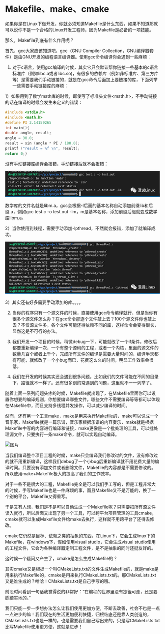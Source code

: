 # Makefile、make、cmake

如果你是在Linux下做开发，你就必须知道Makefile是什么东西，如果不知道那就可以说你不是一个合格的Linux开发工程师，因为Makefile是必备的一项技能。

那么，Makefile到底有什么作用呢？

首先，gcc大家应该知道吧，gcc（GNU Compiler Collection，GNU编译器套件）是由GNU开发的编程语言编译器。使用gcc命令编译你会遇到一些麻烦：



1.  对于c语言，使用gcc编译的时候，其实它只会默认帮你链接一些基本的c语言标准库（例如libc.a或者libc.so)，有很多的依赖库（例如非标准库、第三方库等）是需要我们手动链接的，就是在gcc命令后面加上要链接的库，下面列举一些需要手动链接库的麻烦：

   1）如果用到了数学math库的时候，即使写了标准头文件<math.h>，不手动链接的话在编译的时候会发生未定义的错误：


```c
#include <stdio.h>
#include <math.h>
#define PI 3.14159265
int main(){
double angle, result;
angle = 30.0;
result = sin (angle * PI / 180.0);
printf ("result = %f \n", result);
return 0;}
```

   

   

   没有手动链接库编译会报错，手动链接后就不会报错：

   ![图片](Makefile-make-cmake.assets/640.png)

   

   数学库的文件名就是libm.a，gcc会根据-l后面的基本名称自动添加前缀lib和后缀.a，例如gcc test.c -o test.out -lm，m是基本名称，添加前缀后缀就变成数学库libm.a。

   

   2）当你使用到线程，需要手动添加-lpthread，不然就会报错，添加了就编译成功。

   ![图片](Makefile-make-cmake.assets/640-1669734512038.png)

   

   3）其实还有好多需要手动添加的库。。。。

   

2. 当你的程序只有一个源文件的时候，直接使用gcc命令编译就行，但是当你有很多个源文件怎么办？在gcc命令那逐个文件敲上去？100个源文件你也敲上去？不仅源文件多，各个文件可能还得依赖不同的库，这样命令会变得很长，显然这是不可行的办法。

   

3. 我们开发一个项目的时候，稍微debug一下，可能就改了一个if条件，修改后都要重新编译一次，一个有整个源码的工程，或者一个内核，里面的源文件的数量几百个或者上千个，完成所有文件的编译是需要大量时间的，编译半天都有可能，就修改了一个小bug而已，花费这么久的时间，明显工作效率会很低。

   

4. 我们在开发的时候其实还会遇到很多问题，比如我们的文件可能在不同的目录下，路径就不一样了。还有很多别的常遇到的问题，这里就不一一列举了。

   

随着上面一系列问题头疼的时候，Makefile就出现了，在Makefile里面你可以设置你想要的编译规则，你想要编译哪些文件，哪些文件不需要编译等等都可以体现在Makefile中，而且支持多线程并发操作，可以减少编译的时间。

然而，还有另一个工具make，make是用来执行Makefile的，make可以说成一个音乐家，Makefile就是一篇乐谱，音乐家根据乐谱的内容奏乐，make就是根据Makefile中写的内容进行编译和链接，make更像是一个批处理的工具，可以批处理源文件，只要执行一条make命令，就可以实现自动编译。



![图片](Makefile-make-cmake.assets/640.gif)



当我们编译整个项目工程的时候，make只会编译我们修改过的文件，没有修改过的就不用重新编译，这样我们debug了一个小bug后重新编译就不用花费大量的编译时间。只要没有添加文件或者删除文件，Makefile的内容都是不需要修改的。所以使用make+Makefile极大的提高了我们的工作效率。

对于一些不是很大的工程，Makefile完全是可以我们手工写的，但是工程非常大的时候，手写Makefile也是一件麻烦的事，而且Makefile又不是万能的，换了一个别的平台，Makefile又得重写。

于是又有人想，我们是不是可以自动生成一个Makefile呢？只需要把所有源文件读入就行，所以后面又出现了另一个工具，可以跨平台项目管理的工具cmake，cmake就可以生成Makefile文件给make去执行，这样就不用跨平台了还得去修改。

cmake它仍然是目标、依赖之类的抽象的东西，在Linux下，它会生成linux下的Makefile，在windows下，假如使用visual studio，它会生成visual studio使用的工程文件，它会为各种编译器定制工程文件，是不是抽象的同时还挺友好的。

这时候一个疑问又产生了，cmake是怎么生成Makefile的？

其实cmake又是根据一个叫CMakeLists.txt的文件生成Makefile的，就是make是用来执行Makefile的，cmake是用来执行CMakeLists.txt的。那CMakeLists.txt又是谁生成的？哈哈！CMakeLists.txt是自己手写的哦。

前段时间看到一句话我觉得说的非常好：“在编程的世界里没有捷径可走，还是要脚踏实地的。” 

我们只能一步一步想办法怎么让我们使用更加方便，不断去改善，社会不也是一点一点进步的嘛！我们现在的生活更加便利快捷，归根结底还是靠人类创造的，CMakeLists.txt也是一样的，也是需要我们自己写出来的，只是写CMakeLists.txt比写Makefile使用更方便，这就是进步！


